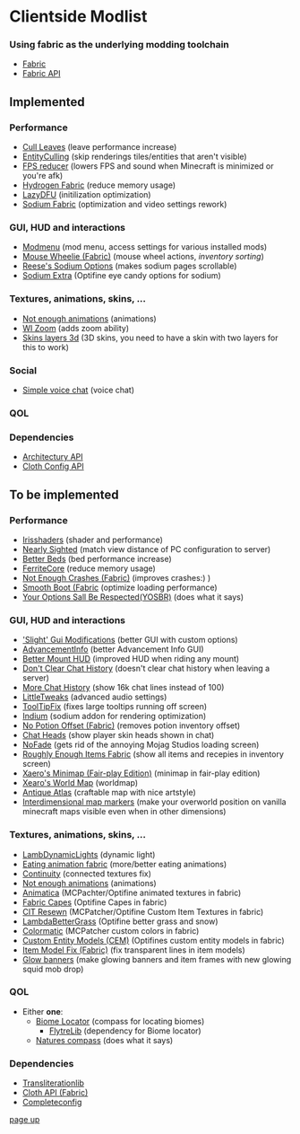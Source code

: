 # Clientside Modlist
### Using fabric as the underlying modding toolchain
* [Fabric](https://fabricmc.net/)
* [Fabric API](https://www.curseforge.com/minecraft/mc-mods/fabric-api)

## Implemented
### Performance
* [Cull Leaves](https://www.curseforge.com/minecraft/mc-mods/cull-leaves) (leave performance increase)
* [EntityCulling](https://github.com/tr7zw/EntityCulling) (skip renderings tiles/entities that aren't visible)
* [FPS reducer](https://www.curseforge.com/minecraft/mc-mods/fps-reducer) (lowers FPS and sound when Minecraft is minimized or you're afk)
* [Hydrogen Fabric](https://github.com/CaffeineMC/hydrogen-fabric) (reduce memory usage)
* [LazyDFU](https://www.curseforge.com/minecraft/mc-mods/lazydfu) (initilization optimization)
* [Sodium Fabric](https://github.com/CaffeineMC/sodium-fabric) (optimization and video settings rework)
### GUI, HUD and interactions
* [Modmenu](https://www.curseforge.com/minecraft/mc-mods/modmenu) (mod menu, access settings for various installed mods)
* [Mouse Wheelie (Fabric)](https://www.curseforge.com/minecraft/mc-mods/mouse-wheelie) (mouse wheel actions, *inventory sorting*)
* [Reese's Sodium Options](https://www.curseforge.com/minecraft/mc-mods/reeses-sodium-options) (makes sodium pages scrollable)
* [Sodium Extra](https://www.curseforge.com/minecraft/mc-mods/sodium-extra) (Optifine eye candy options for sodium)
### Textures, animations, skins, ...
* [Not enough animations](https://www.curseforge.com/minecraft/mc-mods/not-enough-animations) (animations)
* [WI Zoom](https://www.curseforge.com/minecraft/mc-mods/wi-zoom) (adds zoom ability)
* [Skins layers 3d](https://www.curseforge.com/minecraft/mc-mods/skin-layers-3d) (3D skins, you need to have a skin with two layers for this to work)

### Social
* [Simple voice chat](https://www.curseforge.com/minecraft/mc-mods/simple-voice-chat) (voice chat)
### QOL
### Dependencies
* [Architectury API](https://www.curseforge.com/minecraft/mc-mods/architectury-fabric)
* [Cloth Config API](https://www.curseforge.com/minecraft/mc-mods/cloth-config)


## To be implemented
### Performance
* [Irisshaders](https://www.curseforge.com/minecraft/mc-mods/irisshaders) (shader and performance)
* [Nearly Sighted](https://www.curseforge.com/minecraft/mc-mods/near-sightedly) (match view distance of PC configuration to server)
* [Better Beds](https://www.curseforge.com/minecraft/mc-mods/better-beds) (bed performance increase)
* [FerriteCore](https://www.curseforge.com/minecraft/mc-mods/ferritecore-fabric) (reduce memory usage)
* [Not Enough Crashes (Fabric)](https://www.curseforge.com/minecraft/mc-mods/not-enough-crashes) (improves crashes:) )
* [Smooth Boot (Fabric](https://www.curseforge.com/minecraft/mc-mods/smooth-boot) (optimize loading performance)
* [Your Options Sall Be Respected(YOSBR)](https://www.curseforge.com/minecraft/mc-mods/yosbr) (does what it says)
### GUI, HUD and interactions
* ['Slight' Gui Modifications](https://www.curseforge.com/minecraft/mc-mods/slight-gui-modifications) (better GUI with custom options)
* [AdvancementInfo](https://www.curseforge.com/minecraft/mc-mods/advancementinfo) (better Advancement Info GUI)
* [Better Mount HUD](https://www.curseforge.com/minecraft/mc-mods/better-mount-hud) (improved HUD when riding any mount)
* [Don't Clear Chat History](https://www.curseforge.com/minecraft/mc-mods/dont-clear-chat-history) (doesn't clear chat history when leaving a server)
* [More Chat History](https://www.curseforge.com/minecraft/mc-mods/more-chat-history) (show 16k chat lines instead of 100)
* [LittleTweaks](https://github.com/ImUrX/littletweaks) (advanced audio settings)
* [ToolTipFix](https://www.curseforge.com/minecraft/mc-mods/tooltipfix) (fixes large tooltips running off screen)
* [Indium](https://modrinth.com/mod/indium) (sodium addon for rendering optimization)
* [No Potion Offset (Fabric)](https://www.curseforge.com/minecraft/mc-mods/no-potion-offset) (removes potion inventory offset)
* [Chat Heads](https://www.curseforge.com/minecraft/mc-mods/chat-heads) (show player skin heads shown in chat)
* [NoFade](https://www.curseforge.com/minecraft/mc-mods/no-fade) (gets rid of the annoying Mojag Studios loading screen)
* [Roughly Enough Items Fabric](https://www.curseforge.com/minecraft/mc-mods/roughly-enough-items) (show all items and recepies in inventory screen)
* [Xaero's Minimap (Fair-play Edition)](https://www.curseforge.com/minecraft/mc-mods/xaeros-minimap-fair-play-edition) (minimap in fair-play edition)
* [Xearo's World Map](https://www.curseforge.com/minecraft/mc-mods/xaeros-world-map) (worldmap)
* [Antique Atlas](https://www.curseforge.com/minecraft/mc-mods/antique-atlas) (craftable map with nice artstyle)
* [Interdimensional map markers](https://www.curseforge.com/minecraft/mc-mods/interdimensional-map-markers) (make your overworld position on vanilla minecraft maps visible even when in other dimensions)
### Textures, animations, skins, ...
* [LambDynamicLights](https://www.curseforge.com/minecraft/mc-mods/lambdynamiclights) (dynamic light)
* [Eating animation fabric](https://www.curseforge.com/minecraft/mc-mods/eating-animation-fabric) (more/better eating animations)
* [Continuity](https://www.curseforge.com/minecraft/mc-mods/continuity) (connected textures fix)
* [Not enough animations](https://www.curseforge.com/minecraft/mc-mods/not-enough-animations) (animations)
* [Animatica](https://www.curseforge.com/minecraft/mc-mods/animatica) (MCPachter/Optifine animated textures in fabric)
* [Fabric Capes](https://www.curseforge.com/minecraft/mc-mods/capes) (Optifine Capes in fabric)
* [CIT Resewn](https://www.curseforge.com/minecraft/mc-mods/cit-resewn) (MCPatcher/Optifine Custom Item Textures in fabric)
* [LambdaBetterGrass](https://modrinth.com/mod/lambdabettergrass) (Optifine better grass and snow)
* [Colormatic](https://github.com/kvverti/colormatic) (MCPatcher custom colors in fabric)
* [Custom Entity Models (CEM)](https://www.curseforge.com/minecraft/mc-mods/custom-entity-models-cem) (Optifines custom entity models in fabric)
* [Item Model Fix (Fabric)](https://www.curseforge.com/minecraft/mc-mods/item-model-fix) (fix transparent lines in item models)
* [Glow banners](https://www.curseforge.com/minecraft/mc-mods/glow-banners) (make glowing banners and item frames with new glowing squid mob drop)
### QOL
* Either **one**:
    * [Biome Locator](https://www.curseforge.com/minecraft/mc-mods/biome-locator) (compass for locating biomes)
		* [FlytreLib](https://www.curseforge.com/minecraft/mc-mods/lib) (dependency for Biome locator)
	* [Natures compass](https://www.curseforge.com/minecraft/mc-mods/natures-compass)  (does what it says)
### Dependencies
* [Transliterationlib](https://www.curseforge.com/minecraft/mc-mods/transliterationlib)
* [Cloth API (Fabric)](https://www.curseforge.com/minecraft/mc-mods/cloth-api)
* [Completeconfig](https://www.curseforge.com/minecraft/mc-mods/completeconfig)





[page up](https://github.com/WhiteBrownie/1.18Server/tree/main/1.18-rc3)
